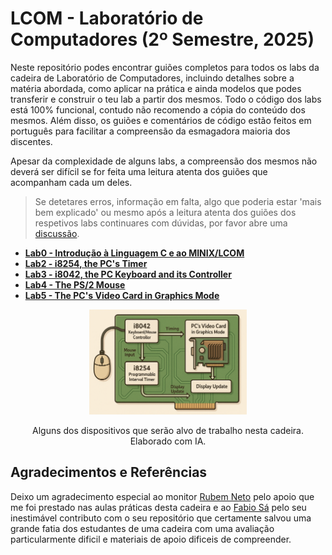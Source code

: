 # **LCOM - Laboratório de Computadores (2º Semestre, 2025)**

Neste repositório podes encontrar guiões completos para todos os labs da cadeira de Laboratório de Computadores, incluindo detalhes sobre a matéria abordada, como aplicar na prática e ainda modelos que podes transferir e construir o teu lab a partir dos mesmos. Todo o código dos labs está 100% funcional, contudo não recomendo a cópia do conteúdo dos mesmos. Além disso, os guiões e comentários de código estão feitos em português para facilitar a compreensão da esmagadora maioria dos discentes.

Apesar da complexidade de alguns labs, a compreensão dos mesmos não deverá ser difícil se for feita uma leitura atenta dos guiões que acompanham cada um deles.
> Se detetares erros, informação em falta, algo que poderia estar 'mais bem explicado' ou mesmo após a leitura atenta dos guiões dos respetivos labs continuares com dúvidas, por favor abre uma [discussão](https://github.com/tiagoleic02/LCOM/discussions/new/choose).


- [**Lab0 - Introdução à Linguagem C e ao MINIX/LCOM**](https://github.com/tiagoleic02/lcom/tree/master/Labs/lab0)
- [**Lab2 - i8254, the PC's Timer**](https://github.com/tiagoleic02/lcom/tree/master/Labs/lab2)
- [**Lab3 - i8042, the PC Keyboard and its Controller**](https://github.com/tiagoleic02/lcom/tree/master/Labs/lab3)
- [**Lab4 - The PS/2 Mouse**](https://github.com/tiagoleic02/lcom/tree/master/Labs/lab4)
- [**Lab5 - The PC's Video Card in Graphics Mode**](https://github.com/tiagoleic02/lcom/tree/master/Labs/lab5)

<p align="center">
  <img src="Labs/resources/images/lab0_IA.png" alt="Representação dos dispositivos que serão alvo de análise nos laboratórios" width="50%">
  <p align="center">Alguns dos dispositivos que serão alvo de trabalho nesta cadeira. Elaborado com IA.</p>

## Agradecimentos e Referências
Deixo um agradecimento especial ao monitor [Rubem Neto](https://pt.linkedin.com/in/rubem-neto-62951122b) pelo apoio que me foi prestado nas aulas práticas desta cadeira e ao [Fabio Sá](https://www.linkedin.com/in/fabio-a-sa) pelo seu inestimável contributo com o seu repositório que certamente salvou uma grande fatia dos estudantes de uma cadeira com uma avaliação particularmente dificil e materiais de apoio dificeis de compreender.